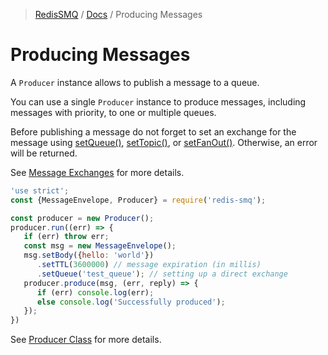>[RedisSMQ](../README.md) / [Docs](README.md) / Producing Messages

# Producing Messages

A `Producer` instance allows to publish a message to a queue.

You can use a single `Producer` instance to produce messages, including messages with priority, to one or multiple queues.

Before publishing a message do not forget to set an exchange for the message using [setQueue()](api/classes/MessageEnvelope.md#setqueue), 
[setTopic()](api/classes/MessageEnvelope.md#settopic), or [setFanOut()](api/classes/MessageEnvelope.md#setfanout). 
Otherwise, an error will be returned.

See [Message Exchanges](message-exchanges.md) for more details.

```javascript
'use strict';
const {MessageEnvelope, Producer} = require('redis-smq');

const producer = new Producer();
producer.run((err) => {
   if (err) throw err;
   const msg = new MessageEnvelope();
   msg.setBody({hello: 'world'})
      .setTTL(3600000) // message expiration (in millis)
      .setQueue('test_queue'); // setting up a direct exchange 
   producer.produce(msg, (err, reply) => {
      if (err) console.log(err);
      else console.log('Successfully produced');
   });
})
```

See [Producer Class](api/classes/Producer.md) for more details.
